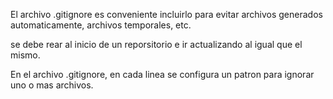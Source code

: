 El archivo .gitignore es conveniente incluirlo para evitar archivos generados automaticamente, archivos temporales, etc.

se debe rear al inicio de un reporsitorio e ir actualizando al igual que el mismo.

En el archivo .gitignore, en cada linea se configura un patron para ignorar uno o mas archivos.